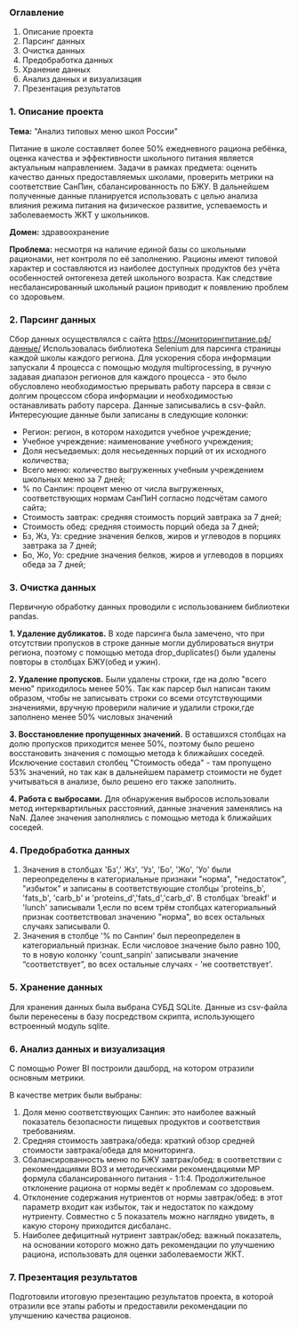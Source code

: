 ### Оглавление

1. Описание проекта
2. Парсинг данных
3. Очистка данных
4. Предобработка данных
5. Хранение данных
6. Анализ данных и визуализация
7. Презентация результатов

### 1. Описание проекта

**Тема:** "Анализ типовых меню школ России"
 
 Питание в школе составляет более 50% ежедневного рациона ребёнка, оценка качества и эффективности школьного питания является актуальным направлением. Задачи в рамках предмета: оценить качество данных предоставляемых школами, проверить метрики на  соответствие СанПин, сбалансированность по БЖУ. В дальнейшем полученные данные планируется использовать с целью анализа влияния режима питания на физическое развитие, успеваемость и заболеваемость ЖКТ у школьников.

**Домен:** здравоохранение

**Проблема:** несмотря на наличие единой базы со школьными рационами, нет контроля по её заполнению. Рационы имеют типовой характер и составляются из наиболее доступных продуктов без учёта особенностей онтогенеза детей школьного возраста. Как следствие несбалансированный школьный рацион приводит к появлению проблем со здоровьем.


### 2. Парсинг данных

Сбор данных осуществлялся с сайта https://мониторингпитание.рф/данные/
Использовалась библиотека Selenium для парсинга страницы каждой школы каждого региона. Для ускорения сбора информации запускали 4 процесса с помощью модуля multiprocessing, в ручную задавая диапазон регионов для каждого процесса - это было обусловлено необходимостью прерывать работу парсера в связи с долгим процессом сбора информации и необходимостью останавливать работу парсера. Данные записывались в csv-файл.
Интересующие данные были записаны в следующие колонки:
- Регион: регион, в котором находится учебное учреждение;
- Учебное учреждение: наименование учебного учреждения;
- Доля несъедаемых: доля несьеденных порций от их исходного количества;
- Всего меню: количество выгруженных учебным учреждением школьных меню за 7 дней;
- % по Санпин: процент меню от числа выгруженных, соответствующих нормам СанПиН согласно подсчётам самого сайта;
- Стоимость завтрак: средняя стоимость порций завтрака за 7 дней;
- Стоимость обед: средняя стоимость порций обеда за 7 дней;
- Бз, Жз, Уз: средние значения белков, жиров и углеводов в порциях завтрака за 7 дней;
- Бо, Жо, Уо: средние значения белков, жиров и углеводов в порциях обеда за 7 дней;


### 3. Очистка данных

Первичную обработку данных проводили с использованием библиотеки pandas.

**1. Удаление дубликатов.**
В ходе парсинга была замечено, что при отсутствии пропусков в строке данные могли дублироваться внутри региона, поэтому с помощью метода drop_duplicates() были удалены повторы в столбцах БЖУ(обед и ужин).

**2. Удаление пропусков.**
Были удалены строки, где на долю "всего меню" приходилось менее 50%.
Так как парсер был написан таким образом, чтобы не записывать строки со всеми отсутствующими значениями, вручную проверили наличие и удалили строки,где заполнено менее 50% числовых значений

**3. Восстановление пропущенных значений.**
В оставшихся столбцах на долю пропусков приходится менее 50%, поэтому было решено восстановить значения с помощью метода k ближайших соседей. Исключение составил столбец "Стоимость обеда" - там пропущено 53% значений, но так как в дальнейшем параметр стоимости не будет учитываться в анализе, было решено его также заполнить.

**4. Работа с выбросами.**
Для обнаружения выбросов использовали метод интерквартильных расстояний, данные значения заменялись на NaN. Далее значения заполнялись с помощью метода k ближайших соседей.


### 4. Предобработка данных

1. Значения в столбцах 'Бз',' Жз', 'Уз', 'Бо', 'Жо', 'Уо' были переопределены в категориальные признаки "норма", "недостаток", "избыток" и записаны в соответствующие столбцы 'proteins_b', 'fats_b', 'carb_b' и 'proteins_d','fats_d','carb_d'. В столбцах 'breakf' и 'lunch' записывали 1,если по всем трём столбцах категориальный признак соответствовал значению "норма", во всех остальных случаях записывали 0.
2. Значения в столбце '% по Санпин' был переопределен в категориальный признак. Если числовое значение было равно 100, то в новую колонку 'count_sanpin' записывали значение “соответствует”, во всех остальные случаях - 'не соответствует'.



### 5. Хранение данных
Для хранения данных была выбрана СУБД SQLite. Данные из csv-файла были перенесены в базу посредством скрипта, использующего встроенный модуль sqlite.


### 6. Анализ данных и визуализация
С помощью Power BI построили дашборд, на котором отразили основным метрики.

В качестве метрик были выбраны:
1. Доля меню соответствующих Санпин: это наиболее важный показатель безопасности пищевых продуктов и соответствия требованиям.
2. Средняя стоимость завтрака/обеда: краткий обзор средней стоимости завтрака/обеда для мониторинга.
3. Сбалансированность меню по БЖУ завтрак/обед: в соответствии с рекомендациями ВОЗ и методическими рекомендациями МР формула сбалансированного питания - 1:1:4. Продолжительное отклонение рациона от нормы ведёт к проблемам со здоровьем.
4. Отклонение содержания нутриентов от нормы завтрак/обед: в этот параметр входит как избыток, так и недостаток по каждому нутриенту. Совместно с 5 показатель можно наглядно увидеть, в какую сторону приходится дисбаланс.
5. Наиболее дефицитный нутриент завтрак/обед: важный показатель, на основании которого можно дать рекомендации по улучшению рациона, использовать для оценки заболеваемости ЖКТ.


### 7. Презентация результатов
Подготовили итоговую презентацию результатов проекта, в которой отразили все этапы работы и предоставили рекомендации по улучшению качества рационов. 



